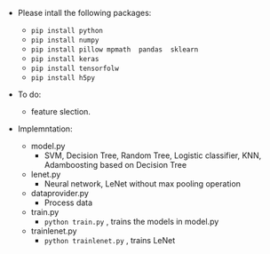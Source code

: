 - Please intall the following packages:
    - `pip install python`
    - `pip install numpy`
    - `pip install pillow mpmath  pandas  sklearn`
    - `pip install keras`
    - `pip install tensorfolw`
    - `pip install h5py`
    


-  To do:
    - feature slection.

- Implemntation:
    - model.py
        - SVM, Decision Tree, Random Tree, Logistic classifier, KNN, Adamboosting based on Decision Tree
    - lenet.py
        - Neural network, LeNet without max pooling operation
    - dataprovider.py
        - Process data
    - train.py
        - `python train.py` , trains the models in model.py
    - trainlenet.py
        - `python trainlenet.py` , trains LeNet
        
    
   
